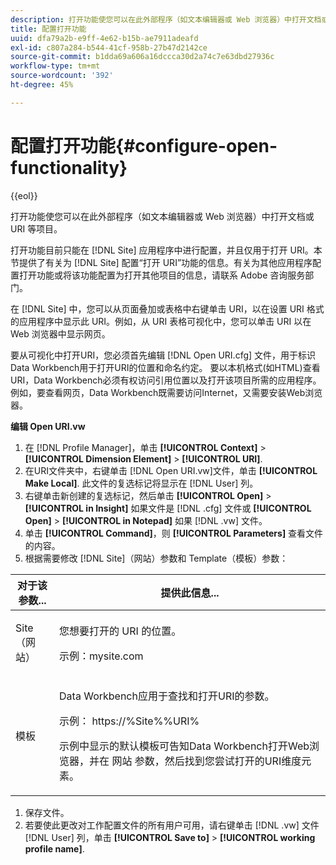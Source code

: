 ```yaml
---
description: 打开功能使您可以在此外部程序（如文本编辑器或 Web 浏览器）中打开文档或 URI 等项目。
title: 配置打开功能
uuid: dfa79a2b-e9ff-4e62-b15b-ae7911adeafd
exl-id: c807a284-b544-41cf-958b-27b47d2142ce
source-git-commit: b1dda69a606a16dccca30d2a74c7e63dbd27936c
workflow-type: tm+mt
source-wordcount: '392'
ht-degree: 45%

---
```


# 配置打开功能{#configure-open-functionality}

{{eol}}

打开功能使您可以在此外部程序（如文本编辑器或 Web 浏览器）中打开文档或 URI 等项目。

打开功能目前只能在 [!DNL Site] 应用程序中进行配置，并且仅用于打开 URI。本节提供了有关为 [!DNL Site] 配置“打开 URI”功能的信息。有关为其他应用程序配置打开功能或将该功能配置为打开其他项目的信息，请联系 Adobe 咨询服务部门。

在 [!DNL Site] 中，您可以从页面叠加或表格中右键单击 URI，以在设置 URI 格式的应用程序中显示此 URI。例如，从 URI 表格可视化中，您可以单击 URI 以在 Web 浏览器中显示网页。

要从可视化中打开URI，您必须首先编辑 [!DNL Open URI.cfg] 文件，用于标识Data Workbench用于打开URI的位置和命名约定。 要以本机格式(如HTML)查看URI，Data Workbench必须有权访问引用位置以及打开该项目所需的应用程序。 例如，要查看网页，Data Workbench既需要访问Internet，又需要安装Web浏览器。

**编辑 Open URI.vw**

1. 在 [!DNL Profile Manager]，单击 **[!UICONTROL Context]** > **[!UICONTROL Dimension Element]** > **[!UICONTROL URI]**.
1. 在URI文件夹中，右键单击 [!DNL Open URI.vw]文件，单击 **[!UICONTROL Make Local]**. 此文件的复选标记将显示在 [!DNL User] 列。
1. 右键单击新创建的复选标记，然后单击 **[!UICONTROL Open]** > **[!UICONTROL in Insight]** 如果文件是 [!DNL .cfg] 文件或 **[!UICONTROL Open]** > **[!UICONTROL in Notepad]** 如果 [!DNL .vw] 文件。
1. 单击 **[!UICONTROL Command]**，则 **[!UICONTROL Parameters]** 查看文件的内容。
1. 根据需要修改 [!DNL Site]（网站）参数和 Template（模板）参数：

<table id="table_CDB316DB271F476AB9F9B557B86AFD25">
 <thead>
  <tr>
   <th colname="col1" class="entry"> 对于该参数... </th>
   <th colname="col2" class="entry"> 提供此信息... </th>
  </tr>
 </thead>
 <tbody>
  <tr>
   <td colname="col1"> <p>Site（网站） </p> </td>
   <td colname="col2"> <p>您想要打开的 URI 的位置。 </p> <p>示例：mysite.com </p> </td>
  </tr>
  <tr>
   <td colname="col1"> <p>模板 </p> </td>
   <td colname="col2"> <p>Data Workbench应用于查找和打开URI的参数。 </p> <p>示例： <span class="filepath"> https://%Site%%URI%</span> </p> <p>示例中显示的默认模板可告知Data Workbench打开Web浏览器，并在 <span class="wintitle"> 网站</span> 参数，然后找到您尝试打开的URI维度元素。 </p> </td>
  </tr>
 </tbody>
</table>

1. 保存文件。
1. 若要使此更改对工作配置文件的所有用户可用，请右键单击 [!DNL .vw] 文件 [!DNL User] 列，单击 **[!UICONTROL Save to]** > **[!UICONTROL working profile name]**.
